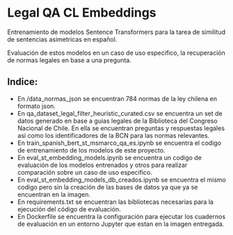 # Legal QA CL Embeddings

Entrenamiento de modelos Sentence Transformers para la tarea de similitud de sentencias asimetricas en español.

Evaluación de estos modelos en un caso de uso especifico, la recuperación de normas legales en base a una pregunta.

## Indice:

* En /data_normas_json se encuentran 784 normas de la ley chilena en formato json.
* En qa_dataset_legal_filter_heuristic_curated.csv se encuentra un set de datos generado en base a guias legales de la Biblioteca del Congreso Nacional de Chile. En ella se encuentran preguntas y respuestas legales asi como los identificadores de la BCN para las normas relevantes.
* En train_spanish_bert_st_msmarco_qa_es.ipynb se encuentra el codigo de entrenamiento de los modelos de este proyecto.
* En eval_st_embedding_models.ipynb se encuentra un codigo de evaluación de los modelos entrenados y otros para realizar comparación sobre un caso de uso especifico.
* En eval_st_embedding_models_db_creados.ipynb se encuentra el mismo codigo pero sin la creación de las bases de datos ya que ya se encuentran en la imagen.
* En requirements.txt se encuentran las bibliotecas necesarias para la ejecución del código de evaluación. 
* En Dockerfile se encuentra la configuración para ejecutar los cuadernos de evaluación en un entorno Jupyter que estan en la imagen entregada.

